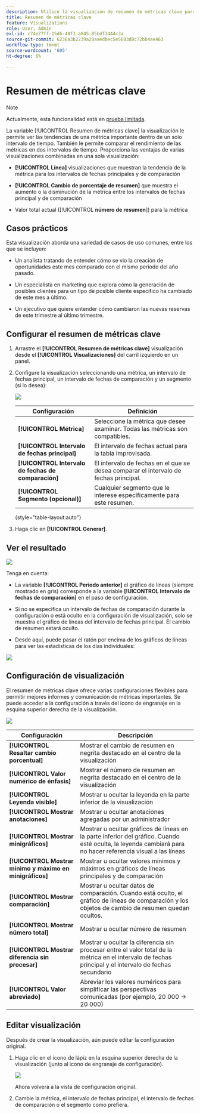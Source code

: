 ```yaml
---
description: Utilice la visualización de resumen de métricas clave para comparar el rendimiento de las métricas en dos líneas de tiempo.
title: Resumen de métricas clave
feature: Visualizations
role: User, Admin
exl-id: c74e77ff-15d6-48f1-a845-85bdf3444c3a
source-git-commit: 6238a3b2239a20aaedbec5e5603d0c72bb4ae463
workflow-type: tm+mt
source-wordcount: '605'
ht-degree: 6%

---
```


# Resumen de métricas clave

>[!NOTE]
>
>Actualmente, esta funcionalidad está en [prueba limitada](/help/release-notes/releases.md).

La variable [!UICONTROL Resumen de métricas clave] la visualización le permite ver las tendencias de una métrica importante dentro de un solo intervalo de tiempo. También le permite comparar el rendimiento de las métricas en dos intervalos de tiempo. Proporciona las ventajas de varias visualizaciones combinadas en una sola visualización:

* **[!UICONTROL Línea]** visualizaciones que muestran la tendencia de la métrica para los intervalos de fechas principales y de comparación

* **[!UICONTROL Cambio de porcentaje de resumen]** que muestra el aumento o la disminución de la métrica entre los intervalos de fechas principal y de comparación

* Valor total actual ([!UICONTROL **número de resumen**]) para la métrica

## Casos prácticos

Esta visualización aborda una variedad de casos de uso comunes, entre los que se incluyen:

* Un analista tratando de entender cómo se vio la creación de oportunidades este mes comparado con el mismo periodo del año pasado.

* Un especialista en marketing que explora cómo la generación de posibles clientes para un tipo de posible cliente específico ha cambiado de este mes a último.

* Un ejecutivo que quiere entender cómo cambiaron las nuevas reservas de este trimestre al último trimestre.

## Configurar el resumen de métricas clave

1. Arrastre el **[!UICONTROL Resumen de métricas clave]** visualización desde el **[!UICONTROL Visualizaciones]** del carril izquierdo en un panel.

1. Configure la visualización seleccionando una métrica, un intervalo de fechas principal, un intervalo de fechas de comparación y un segmento (si lo desea):

   ![](assets/key-metric-config.png)

   | Configuración | Definición |
   | --- | --- |
   | **[!UICONTROL Métrica]** | Seleccione la métrica que desee examinar. Todas las métricas son compatibles. |
   | **[!UICONTROL Intervalo de fechas principal]** | El intervalo de fechas actual para la tabla improvisada. |
   | **[!UICONTROL Intervalo de fechas de comparación]** | El intervalo de fechas en el que se desea comparar el intervalo de fechas principal. |
   | **[!UICONTROL Segmento (opcional)]** | Cualquier segmento que le interese específicamente para este resumen. |

   {style=&quot;table-layout:auto&quot;}

1. Haga clic en **[!UICONTROL Generar]**.

## Ver el resultado

![](assets/key-metric-output.png)

Tenga en cuenta:

* La variable **[!UICONTROL Período anterior]** el gráfico de líneas (siempre mostrado en gris) corresponde a la variable **[!UICONTROL Intervalo de fechas de comparación]** en el paso de configuración.

* Si no se especifica un intervalo de fechas de comparación durante la configuración o está oculto en la configuración de visualización, solo se muestra el gráfico de líneas del intervalo de fechas principal. El cambio de resumen estará oculto.

* Desde aquí, puede pasar el ratón por encima de los gráficos de líneas para ver las estadísticas de los días individuales:

![](assets/key-metric-output2.png)

## Configuración de visualización

El resumen de métricas clave ofrece varias configuraciones flexibles para permitir mejores informes y comunicación de métricas importantes. Se puede acceder a la configuración a través del icono de engranaje en la esquina superior derecha de la visualización.

![](assets/key-metric-settings.png)

| Configuración | Descripción |
| --- | --- |
| **[!UICONTROL Resaltar cambio porcentual]** | Mostrar el cambio de resumen en negrita destacado en el centro de la visualización |
| **[!UICONTROL Valor numérico de énfasis]** | Mostrar el número de resumen en negrita destacado en el centro de la visualización |
| **[!UICONTROL Leyenda visible]** | Mostrar u ocultar la leyenda en la parte inferior de la visualización |
| **[!UICONTROL Mostrar anotaciones]** | Mostrar u ocultar anotaciones agregadas por un administrador |
| **[!UICONTROL Mostrar minigráficos]** | Mostrar u ocultar gráficos de líneas en la parte inferior del gráfico. Cuando esté oculta, la leyenda cambiará para no hacer referencia visual a las líneas |
| **[!UICONTROL Mostrar mínimo y máximo en minigráficos]** | Mostrar u ocultar valores mínimos y máximos en gráficos de líneas principales y de comparación |
| **[!UICONTROL Mostrar comparación]** | Mostrar u ocultar datos de comparación. Cuando está oculto, el gráfico de líneas de comparación y los objetos de cambio de resumen quedan ocultos. |
| **[!UICONTROL Mostrar número total]** | Mostrar u ocultar número de resumen |
| **[!UICONTROL Mostrar diferencia sin procesar]** | Mostrar u ocultar la diferencia sin procesar entre el valor total de la métrica en el intervalo de fechas principal y el intervalo de fechas secundario |
| **[!UICONTROL Valor abreviado]** | Abreviar los valores numéricos para simplificar las perspectivas comunicadas (por ejemplo, 20 000 -> 20 000) |

## Editar visualización

Después de crear la visualización, aún puede editar la configuración original.

1. Haga clic en el icono de lápiz en la esquina superior derecha de la visualización (junto al icono de engranaje de configuración).

   ![](assets/edit-icon.png)

   Ahora volverá a la vista de configuración original.

1. Cambie la métrica, el intervalo de fechas principal, el intervalo de fechas de comparación o el segmento como prefiera.
